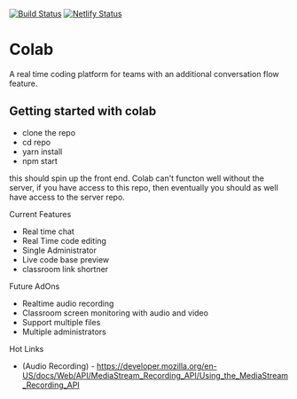 [![Build Status](https://travis-ci.com/CeoFred/colab.svg?token=8zGCZEFENvahi3TRnh5R&branch=master)](https://travis-ci.com/CeoFred/colab)
[![Netlify Status](https://api.netlify.com/api/v1/badges/87db2963-eef7-46f6-a2c1-cda901408905/deploy-status)](https://app.netlify.com/sites/gracious-perlman-d94df4/deploys)

# Colab
A real time coding platform for teams with an additional conversation flow feature.

## Getting started with colab
- clone the repo
- cd repo
- yarn install
- npm start

this should spin up the front end. Colab can't functon well without the server, if you have access
to this repo, then eventually you should as well have access to the server repo.

Current Features
- Real time chat
- Real Time code editing
- Single Administrator
- Live code base preview
- classroom link shortner

Future AdOns

- Realtime audio recording
- Classroom screen monitoring with audio and video
- Support multiple files
- Multiple administrators

<p>Hot Links</p>

 - (Audio Recording) - https://developer.mozilla.org/en-US/docs/Web/API/MediaStream_Recording_API/Using_the_MediaStream_Recording_API